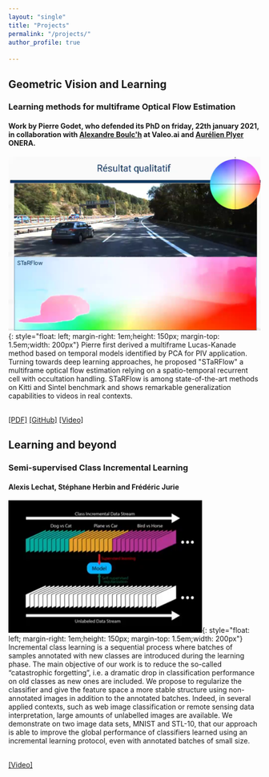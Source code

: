 ```yaml
---
layout: "single"
title: "Projects"
permalink: "/projects/"
author_profile: true

---
```


<script type="text/javascript">
   function toggleVisibility(block_id) {
       var e = document.getElementById(block_id);
       if(e.style.display == 'block')
          e.style.display = 'none';
       else
          e.style.display = 'block';
   }
    function copyToClip(element) {
        var str = document.getElementById(element).innerHTML;
        function listener(e) {
            e.clipboardData.setData("text/html", str);
            e.clipboardData.setData("text/plain", str);
            e.preventDefault();
        }
        document.addEventListener("copy", listener);
        document.execCommand("copy");
        document.removeEventListener("copy", listener);
};
</script>

## Geometric Vision and Learning

### Learning methods for multiframe Optical Flow Estimation
#### Work by Pierre Godet, who defended its PhD on friday, 22th january 2021, in collaboration with [Alexandre Boulc'h](https://www.boulch.eu/) at Valeo.ai and [Aurélien Plyer](https://github.com/aplyer) ONERA.

![MFOF](/images/SF.png){: style="float: left; margin-right: 1em;height: 150px; margin-top: 1.5em;width: 200px"} 
Pierre first derived a multiframe Lucas-Kanade method based on temporal models identified by PCA for PIV application. Turning towards deep learning approaches, he proposed "STaRFlow" a multiframe optical flow estimation relying on a spatio-temporal recurrent cell with occultation handling. STaRFlow is among state-of-the-art methods on Kitti and Sintel benchmark and shows remarkable generalization capabilities to videos in real contexts. 
<!-- <normal> -->
<!-- <p style="text-align: right;"> -->
<br />
    <a href="https://arxiv.org/pdf/2007.05481" style="color:page.header.overlay_color">[PDF]</a>
    <a href="https://github.com/pgodet/star_flow" style="color:page.header.overlay_color">[GitHub]</a>
    <a href="https://youtu.be/cIoSAfGx1RU" style="color:page.header.overlay_color">[Video]</a>
<!-- </normal> -->

## Learning and beyond

### Semi-supervised Class Incremental Learning 
#### Alexis Lechat, Stéphane Herbin and Frédéric Jurie
![MFOF](/images/incrementalL.png){: style="float: left; margin-right: 1em;height: 150px; margin-top: 1.5em;width: 200px"}
Incremental class learning is a sequential process where batches of samples annotated with new classes are introduced during the learning phase. The main objective of our work is to reduce the so-called “catastrophic forgetting”, i.e. a dramatic drop in classification performance on old classes as new ones are included. We propose to regularize the classifier and give the feature space a more stable structure using non-annotated images in addition to the annotated batches. Indeed, in several applied contexts, such as web image classification or remote sensing data interpretation, large amounts of unlabelled images are available. We demonstrate on two image data sets, MNIST and STL-10, that our approach is able to improve the global performance of classifiers learned using an incremental learning protocol, even with annotated batches of small size. 
<!-- <normal> -->
<!-- <p style="text-align: right;"> -->
<br />
    <a href="https://youtu.be/bhlO1BAbrdA" style="color:page.header.overlay_color">[Video]</a>
<!-- </normal> -->


